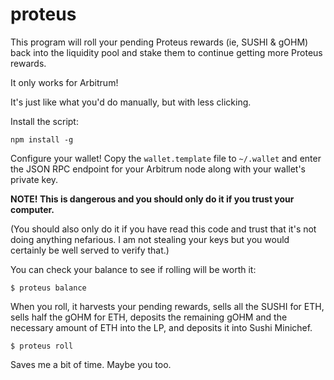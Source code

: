 # proteus

This program will roll your pending Proteus rewards (ie, SUSHI & gOHM) back
into the liquidity pool and stake them to continue getting more Proteus rewards.

It only works for Arbitrum!

It's just like what you'd do manually, but with less clicking.

Install the script:

```
npm install -g
```

Configure your wallet! Copy the `wallet.template` file to `~/.wallet` and
enter the JSON RPC endpoint for your Arbitrum node along with your wallet's
private key.

**NOTE! This is dangerous and you should only do it if you trust your computer.**

(You should also only do it if you have read this code and trust that it's
not doing anything nefarious. I am not stealing your keys but you would
certainly be well served to verify that.)

You can check your balance to see if rolling will be worth it:

```
$ proteus balance
```

When you roll, it harvests your pending rewards, sells all the SUSHI for ETH,
sells half the gOHM for ETH, deposits the remaining gOHM and the necessary
amount of ETH into the LP, and deposits it into Sushi Minichef.

```
$ proteus roll
```

Saves me a bit of time. Maybe you too.
